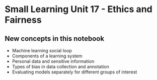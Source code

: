 # Small Learning Unit 17 - Ethics and Fairness

## New concepts in this notebook

- Machine learning social loop
- Components of a learning system
- Personal data and sensitive information
- Types of bias in data collection and annotation
- Evaluating models separately for different groups of interest

